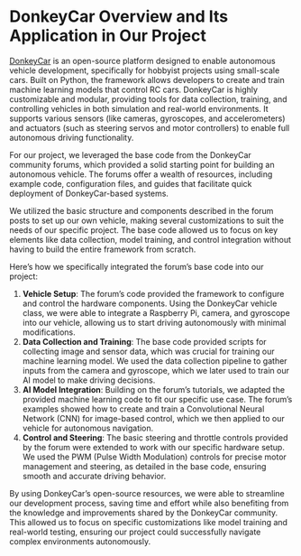 # DonkeyCar Overview and Its Application in Our Project

[DonkeyCar]([url](https://docs.donkeycar.com)) is an open-source platform designed to enable autonomous vehicle development, specifically for hobbyist projects using small-scale cars. Built on Python, the framework allows developers to create and train machine learning models that control RC cars. DonkeyCar is highly customizable and modular, providing tools for data collection, training, and controlling vehicles in both simulation and real-world environments. It supports various sensors (like cameras, gyroscopes, and accelerometers) and actuators (such as steering servos and motor controllers) to enable full autonomous driving functionality.

For our project, we leveraged the base code from the DonkeyCar community forums, which provided a solid starting point for building an autonomous vehicle. The forums offer a wealth of resources, including example code, configuration files, and guides that facilitate quick deployment of DonkeyCar-based systems.

We utilized the basic structure and components described in the forum posts to set up our own vehicle, making several customizations to suit the needs of our specific project. The base code allowed us to focus on key elements like data collection, model training, and control integration without having to build the entire framework from scratch.

Here’s how we specifically integrated the forum’s base code into our project:
1) **Vehicle Setup**: The forum’s code provided the framework to configure and control the hardware components. Using the DonkeyCar vehicle class, we were able to integrate a Raspberry Pi, camera, and gyroscope into our vehicle, allowing us to start driving autonomously with minimal modifications.
2) **Data Collection and Training**: The base code provided scripts for collecting image and sensor data, which was crucial for training our machine learning model. We used the data collection pipeline to gather inputs from the camera and gyroscope, which we later used to train our AI model to make driving decisions.
3) **AI Model Integration**: Building on the forum’s tutorials, we adapted the provided machine learning code to fit our specific use case. The forum’s examples showed how to create and train a Convolutional Neural Network (CNN) for image-based control, which we then applied to our vehicle for autonomous navigation.
4) **Control and Steering**: The basic steering and throttle controls provided by the forum were extended to work with our specific hardware setup. We used the PWM (Pulse Width Modulation) controls for precise motor management and steering, as detailed in the base code, ensuring smooth and accurate driving behavior.

By using DonkeyCar’s open-source resources, we were able to streamline our development process, saving time and effort while also benefiting from the knowledge and improvements shared by the DonkeyCar community. This allowed us to focus on specific customizations like model training and real-world testing, ensuring our project could successfully navigate complex environments autonomously.

